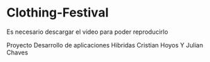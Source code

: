 ﻿# Clothing-Festival
 Es necesario descargar el video para poder reproducirlo


Proyecto Desarrollo de aplicaciones Hibridas Cristian Hoyos Y Julian Chaves
